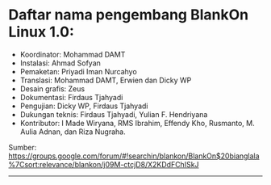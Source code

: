 # Daftar nama pengembang BlankOn Linux 1.0:

  - Koordinator: Mohammad DAMT
  - Instalasi: Ahmad Sofyan
  - Pemaketan: Priyadi Iman Nurcahyo
  - Translasi: Mohammad DAMT, Erwien dan Dicky WP
  - Desain grafis: Zeus
  - Dokumentasi: Firdaus Tjahyadi
  - Pengujian: Dicky WP, Firdaus Tjahyadi
  - Dukungan teknis: Firdaus Tjahyadi, Yulian F. Hendriyana
  - Kontributor: I Made Wiryana, RMS Ibrahim, Effendy Kho, Rusmanto,
    M. Aulia Adnan, dan Riza Nugraha.

Sumber: https://groups.google.com/forum/#!searchin/blankon/BlankOn$20bianglala%7Csort:relevance/blankon/j09M-ctcjD8/X2KDdFChISkJ


---
 



